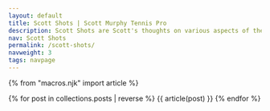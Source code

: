 ```yaml
---
layout: default
title: Scott Shots | Scott Murphy Tennis Pro
description: Scott Shots are Scott's thoughts on various aspects of the game of tennis.
nav: Scott Shots
permalink: /scott-shots/
navweight: 3
tags: navpage
---
```


{% from "macros.njk" import article %}

 <div class="container">
  <div class="row animate">
    {% for post in collections.posts | reverse %}
      {{ article(post) }}
    {% endfor %}
  </div>
</div>
